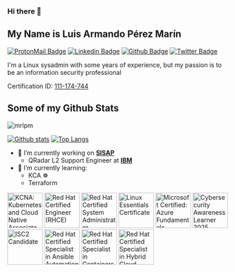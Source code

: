 ### Hi there 👋

<!--
**mrlpm/mrlpm** is a ✨ _special_ ✨ repository because its `README.md` (this file) appears on your GitHub profile.

Here are some ideas to get you started:


- 🌱 I’m currently learning ...
- 👯 I’m looking to collaborate on ...
- 🤔 I’m looking for help with ...
- 💬 Ask me about ...
- 📫 How to reach me: ...
- 😄 Pronouns: ...
- ⚡ Fun fact: ...
-->

## My Name is Luis Armando Pérez Marín
[![ProtonMail Badge](https://img.shields.io/badge/-luis.perez@protonmail.com-grey?style=flat&logo=ProtonMail&logoColor=lightgray&link=mailto:luis.perez@protonmail.com)](mailto:luis.perez@protonmail.com)
[![Linkedin Badge](https://img.shields.io/badge/-luisperezgt-0072b1?style=flat&logo=Linkedin&logoColor=white&link=https://www.linkedin.com/in/luisperezgt/)](https://www.linkedin.com/in/luisperezgt/)
[![Github Badge](https://img.shields.io/badge/-mrlpm-grey?style=flat&logo=github&logoColor=white&link=https://github.com/mrlpm/)](https://www.github.com/mrlpm/)
[![Twitter Badge](https://img.shields.io/badge/-luisperezmarin-00acee?style=flat&logo=twitter&logoColor=white&link=https://twitter.com/luispmarin/)](https://www.twitter.com/luispmarin/)

<p align='left'>I'm a Linux sysadmin with some years of experience, but my passion is to be an information security professional</p>

Certification ID: [111-174-744](https://www.redhat.com/rhtapps/services/verify/?certId=111-174-744)

## Some of my Github Stats
<p align=left> <img src=https://komarev.com/ghpvc/?username=mrlpm alt=mrlpm /> </p>

[![Github stats](https://github-readme-stats.vercel.app/api?username=mrlpm&show_icons=true&include_all_commits=true&count_private=true&bg_color=1e1e2e&text_color=cdd6f4&icon_color=cba6f7&title_color=94e2d5)](https://github.com/anuraghazra/github-readme-stats)
[![Top Langs](https://github-readme-stats.vercel.app/api/top-langs/?username=mrlpm&layout=compact&bg_color=1e1e2e&text_color=cdd6f4&icon_color=cba6f7&title_color=94e2d5)](https://github.com/mrlpm/github-readme-stats)

- 🔭 I’m currently working on [**SISAP**](https://www.sisap.com/)
  - QRadar L2 Support Engineer at [**IBM**](https://www.ibm.com/qradar)
- 📗 I’m currently learning:
  - KCA ☸
  - Terraform

<!--START_SECTION:badges-->
<a href="https://www.credly.com/badges/91335929-8e17-4939-835e-d826861dc256" title="KCNA: Kubernetes and Cloud Native Associate"><img src="https://images.credly.com/size/80x80/images/f28f1d88-428a-47f6-95b5-7da1dd6c1000/KCNA_badge.png" alt="KCNA: Kubernetes and Cloud Native Associate" width="80" height="80"></a>
<a href="https://www.credly.com/badges/22bb7cb8-7681-4598-9c4d-e72d8068f9b1" title="Red Hat Certified Engineer (RHCE)"><img src="https://images.credly.com/size/80x80/images/19c4e804-54fe-4857-b022-7cfd5520596c/image.png" alt="Red Hat Certified Engineer (RHCE)" width="80" height="80"></a>
<a href="https://www.credly.com/badges/3fb6e760-1e57-4cad-8a9b-0b8eed0f6c9d" title="Red Hat Certified System Administrator (RHCSA)"><img src="https://images.credly.com/size/80x80/images/572de0ba-2c59-4816-a59d-b0e1687e45ee/image.png" alt="Red Hat Certified System Administrator (RHCSA)" width="80" height="80"></a>
<a href="https://www.credly.com/badges/4f0a720f-1ab0-4d6b-905c-dd74566ad4c5" title="Linux Essentials Certificate"><img src="https://images.credly.com/size/80x80/images/f7393e6b-c67e-49e6-b404-381faf1f4343/blob" alt="Linux Essentials Certificate" width="80" height="80"></a>
<a href="https://www.credly.com/badges/1adc7c8f-9ff6-4ca2-b84d-2900affcbd40" title="Microsoft Certified: Azure Fundamentals"><img src="https://images.credly.com/size/80x80/images/be8fcaeb-c769-4858-b567-ffaaa73ce8cf/image.png" alt="Microsoft Certified: Azure Fundamentals" width="80" height="80"></a>
<a href="https://www.credly.com/badges/3a72c566-986e-4b59-914b-db6a7a511db0" title="Cybersecurity Awareness Learner 2025"><img src="https://images.credly.com/size/80x80/images/5a388f8e-891a-48dc-9c01-dfa04ced241a/blob" alt="Cybersecurity Awareness Learner 2025" width="80" height="80"></a>
<a href="https://www.credly.com/badges/e38631a5-443c-4953-91b1-fded973d5e7a" title="ISC2 Candidate"><img src="https://images.credly.com/size/80x80/images/9180921d-4a13-429e-9357-6f9706a554f0/image.png" alt="ISC2 Candidate" width="80" height="80"></a>
<a href="https://www.credly.com/badges/fd3c126b-6fa6-4fc8-8c70-b0916b3b5e94" title="Red Hat Certified Specialist in Ansible Automation"><img src="https://images.credly.com/size/80x80/images/2f835cd9-20d9-4251-b478-d4b17814b850/image.png" alt="Red Hat Certified Specialist in Ansible Automation" width="80" height="80"></a>
<a href="https://www.credly.com/badges/c5e882b3-a13e-4f91-90d3-b6e705dfe984" title="Red Hat Certified Specialist in Containers and Kubernetes"><img src="https://images.credly.com/size/80x80/images/1dd8824f-d6b6-4967-906a-7bd3c0063fae/image.png" alt="Red Hat Certified Specialist in Containers and Kubernetes" width="80" height="80"></a>
<a href="https://www.credly.com/badges/70b3400b-2ee3-4502-88fc-8d06345b5cb0" title="Red Hat Certified Specialist in Hybrid Cloud Management"><img src="https://images.credly.com/size/80x80/images/9a4751a6-ce4f-44d1-9c6f-bd4099225527/image.png" alt="Red Hat Certified Specialist in Hybrid Cloud Management" width="80" height="80"></a>
<!--END_SECTION:badges-->
